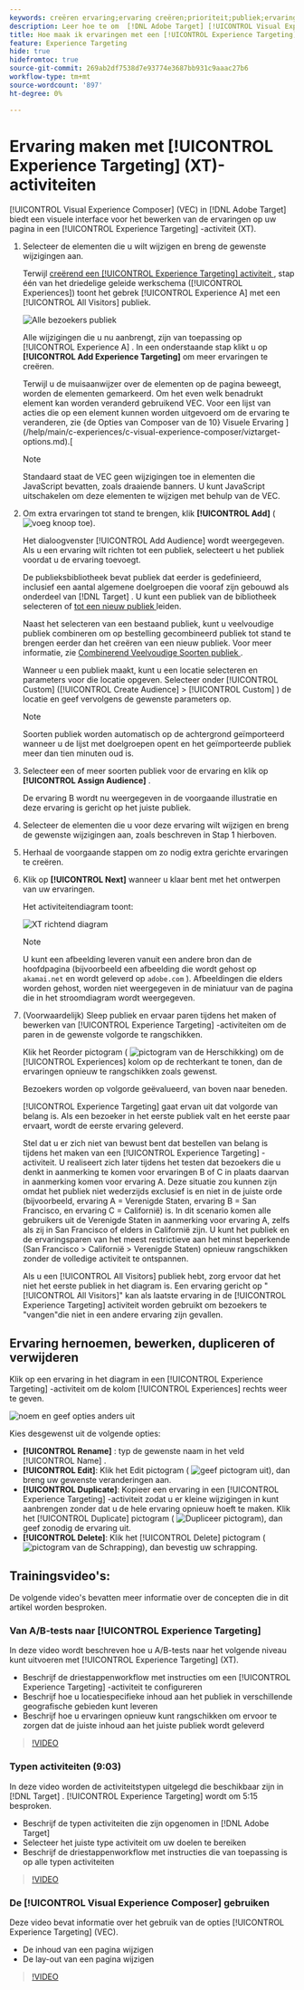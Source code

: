 ```yaml
---
keywords: creëren ervaring;ervaring creëren;prioriteit;publiek;ervaring;visuele ervaringscomposer
description: Leer hoe te om  [!DNL Adobe Target] [!UICONTROL Visual Experience Composer] (VEC) te gebruiken om ervaringen op uw pagina in een [!UICONTROL Experience Targeting] (XT) activiteit tot stand te brengen en uit te geven.
title: Hoe maak ik ervaringen met een [!UICONTROL Experience Targeting] -activiteit?
feature: Experience Targeting
hide: true
hidefromtoc: true
source-git-commit: 269ab2df7538d7e93774e3687bb931c9aaac27b6
workflow-type: tm+mt
source-wordcount: '897'
ht-degree: 0%

---
```


# Ervaring maken met [!UICONTROL Experience Targeting] (XT)-activiteiten

[!UICONTROL Visual Experience Composer] (VEC) in [!DNL Adobe Target] biedt een visuele interface voor het bewerken van de ervaringen op uw pagina in een [!UICONTROL Experience Targeting] -activiteit (XT).

1. Selecteer de elementen die u wilt wijzigen en breng de gewenste wijzigingen aan.

   Terwijl [ creërend een [!UICONTROL Experience Targeting] activiteit ](/help/main/c-activities/t-experience-target/t-xt-create/xt-create.md), stap één van het driedelige geleide werkschema ([!UICONTROL Experiences]) toont het gebrek [!UICONTROL Experience A] met een [!UICONTROL All Visitors] publiek.

   ![ Alle bezoekers publiek ](/help/main/c-activities/t-experience-target/t-xt-create/assets/all-visitors-new.png)

   Alle wijzigingen die u nu aanbrengt, zijn van toepassing op [!UICONTROL Experience A] . In een onderstaande stap klikt u op **[!UICONTROL Add Experience Targeting]** om meer ervaringen te creëren.

   Terwijl u de muisaanwijzer over de elementen op de pagina beweegt, worden de elementen gemarkeerd. Om het even welk benadrukt element kan worden veranderd gebruikend VEC. Voor een lijst van acties die op een element kunnen worden uitgevoerd om de ervaring te veranderen, zie {de Opties van Composer van de 10} Visuele Ervaring ](/help/main/c-experiences/c-visual-experience-composer/viztarget-options.md).[

   >[!NOTE]
   >
   >Standaard staat de VEC geen wijzigingen toe in elementen die JavaScript bevatten, zoals draaiende banners. U kunt JavaScript uitschakelen om deze elementen te wijzigen met behulp van de VEC.

1. Om extra ervaringen tot stand te brengen, klik **[!UICONTROL Add]** ( ![ voeg knoop ](/help/main/assets/icons/Add.svg) toe).

   Het dialoogvenster [!UICONTROL Add Audience] wordt weergegeven. Als u een ervaring wilt richten tot een publiek, selecteert u het publiek voordat u de ervaring toevoegt.

   De publieksbibliotheek bevat publiek dat eerder is gedefinieerd, inclusief een aantal algemene doelgroepen die vooraf zijn gebouwd als onderdeel van [!DNL Target] . U kunt een publiek van de bibliotheek selecteren of [ tot een nieuw publiek ](/help/main/c-target/c-audiences/audiences.md#concept_65BE870D290E412D8BBF557EEA67C271) leiden.

   Naast het selecteren van een bestaand publiek, kunt u veelvoudige publiek combineren om op bestelling gecombineerd publiek tot stand te brengen eerder dan het creëren van een nieuw publiek. Voor meer informatie, zie [ Combinerend Veelvoudige Soorten publiek ](/help/main/c-target/combining-multiple-audiences.md#concept_A7386F1EA4394BD2AB72399C225981E5).

   Wanneer u een publiek maakt, kunt u een locatie selecteren en parameters voor die locatie opgeven. Selecteer onder [!UICONTROL Custom] ([!UICONTROL Create Audience] > [!UICONTROL Custom] ) de locatie en geef vervolgens de gewenste parameters op.

   >[!NOTE]
   >
   >Soorten publiek worden automatisch op de achtergrond geïmporteerd wanneer u de lijst met doelgroepen opent en het geïmporteerde publiek meer dan tien minuten oud is.

1. Selecteer een of meer soorten publiek voor de ervaring en klik op **[!UICONTROL Assign Audience]** .

   De ervaring B wordt nu weergegeven in de voorgaande illustratie en deze ervaring is gericht op het juiste publiek.

1. Selecteer de elementen die u voor deze ervaring wilt wijzigen en breng de gewenste wijzigingen aan, zoals beschreven in Stap 1 hierboven.

1. Herhaal de voorgaande stappen om zo nodig extra gerichte ervaringen te creëren.

1. Klik op **[!UICONTROL Next]** wanneer u klaar bent met het ontwerpen van uw ervaringen.

   Het activiteitendiagram toont:

   ![ XT richtend diagram ](/help/main/c-activities/t-experience-target/t-xt-create/assets/xt_diagram-refresh.png)

   >[!NOTE]
   >
   >U kunt een afbeelding leveren vanuit een andere bron dan de hoofdpagina (bijvoorbeeld een afbeelding die wordt gehost op `akamai.net` en wordt geleverd op `adobe.com` ). Afbeeldingen die elders worden gehost, worden niet weergegeven in de miniatuur van de pagina die in het stroomdiagram wordt weergegeven.

1. (Voorwaardelijk) Sleep publiek en ervaar paren tijdens het maken of bewerken van [!UICONTROL Experience Targeting] -activiteiten om de paren in de gewenste volgorde te rangschikken.

   Klik het Reorder pictogram ( ![ pictogram van de Herschikking ](/help/main/assets/icons/Reorder.svg)) om de [!UICONTROL Experiences] kolom op de rechterkant te tonen, dan de ervaringen opnieuw te rangschikken zoals gewenst.

   Bezoekers worden op volgorde geëvalueerd, van boven naar beneden.

   [!UICONTROL Experience Targeting] gaat ervan uit dat volgorde van belang is. Als een bezoeker in het eerste publiek valt en het eerste paar ervaart, wordt de eerste ervaring geleverd.

   Stel dat u er zich niet van bewust bent dat bestellen van belang is tijdens het maken van een [!UICONTROL Experience Targeting] -activiteit. U realiseert zich later tijdens het testen dat bezoekers die u denkt in aanmerking te komen voor ervaringen B of C in plaats daarvan in aanmerking komen voor ervaring A. Deze situatie zou kunnen zijn omdat het publiek niet wederzijds exclusief is en niet in de juiste orde (bijvoorbeeld, ervaring A = Verenigde Staten, ervaring B = San Francisco, en ervaring C = Californië) is. In dit scenario komen alle gebruikers uit de Verenigde Staten in aanmerking voor ervaring A, zelfs als zij in San Francisco of elders in Californië zijn. U kunt het publiek en de ervaringsparen van het meest restrictieve aan het minst beperkende (San Francisco > Californië > Verenigde Staten) opnieuw rangschikken zonder de volledige activiteit te ontspannen.

   Als u een [!UICONTROL All Visitors] publiek hebt, zorg ervoor dat het niet het eerste publiek in het diagram is. Een ervaring gericht op &quot;[!UICONTROL All Visitors]&quot; kan als laatste ervaring in de [!UICONTROL Experience Targeting] activiteit worden gebruikt om bezoekers te &quot;vangen&quot;die niet in een andere ervaring zijn gevallen.

## Ervaring hernoemen, bewerken, dupliceren of verwijderen

Klik op een ervaring in het diagram in een [!UICONTROL Experience Targeting] -activiteit om de kolom [!UICONTROL Experiences] rechts weer te geven.

![ noem en geef opties ](/help/main/c-activities/t-experience-target/t-xt-create/assets/experience_edit-refresh.png) anders uit

Kies desgewenst uit de volgende opties:

* **[!UICONTROL Rename]** : typ de gewenste naam in het veld [!UICONTROL Name] .
* **[!UICONTROL Edit]**: Klik het Edit pictogram ( ![ geef pictogram ](/help/main/assets/icons/Edit.svg) uit), dan breng uw gewenste veranderingen aan.
* **[!UICONTROL Duplicate]**: Kopieer een ervaring in een [!UICONTROL Experience Targeting] -activiteit zodat u er kleine wijzigingen in kunt aanbrengen zonder dat u de hele ervaring opnieuw hoeft te maken. Klik het [!UICONTROL Duplicate] pictogram ( ![ Dupliceer pictogram ](/help/main/assets/icons/Duplicate.svg)), dan geef zonodig de ervaring uit.
* **[!UICONTROL Delete]**: Klik het [!UICONTROL Delete] pictogram (![ pictogram van de Schrapping ](/help/main/assets/icons/Delete.svg)), dan bevestig uw schrapping.

## Trainingsvideo&#39;s:

De volgende video&#39;s bevatten meer informatie over de concepten die in dit artikel worden besproken.

### Van A/B-tests naar [!UICONTROL Experience Targeting]

In deze video wordt beschreven hoe u A/B-tests naar het volgende niveau kunt uitvoeren met [!UICONTROL Experience Targeting] (XT).

* Beschrijf de driestappenworkflow met instructies om een [!UICONTROL Experience Targeting] -activiteit te configureren
* Beschrijf hoe u locatiespecifieke inhoud aan het publiek in verschillende geografische gebieden kunt leveren
* Beschrijf hoe u ervaringen opnieuw kunt rangschikken om ervoor te zorgen dat de juiste inhoud aan het juiste publiek wordt geleverd

>[!VIDEO](https://video.tv.adobe.com/v/22418/)

### Typen activiteiten (9:03)

In deze video worden de activiteitstypen uitgelegd die beschikbaar zijn in [!DNL Target] . [!UICONTROL Experience Targeting] wordt om 5:15 besproken.

* Beschrijf de typen activiteiten die zijn opgenomen in [!DNL Adobe Target]
* Selecteer het juiste type activiteit om uw doelen te bereiken
* Beschrijf de driestappenworkflow met instructies die van toepassing is op alle typen activiteiten

>[!VIDEO](https://video.tv.adobe.com/v/17386)

### De [!UICONTROL Visual Experience Composer] gebruiken

Deze video bevat informatie over het gebruik van de opties [!UICONTROL Experience Targeting] (VEC).

* De inhoud van een pagina wijzigen
* De lay-out van een pagina wijzigen

>[!VIDEO](https://video.tv.adobe.com/v/17399)
